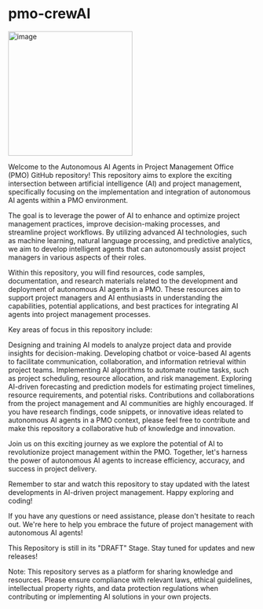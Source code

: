 # pmo-crewAI  
<img width="253" alt="image" src="https://github.com/iIPM2023/pmo-crewAI/assets/36999549/d9de056a-8103-47eb-882e-13094591ab0e">

Welcome to the Autonomous AI Agents in Project Management Office (PMO) GitHub repository! This repository aims to explore the exciting intersection between artificial intelligence (AI) and project management, specifically focusing on the implementation and integration of autonomous AI agents within a PMO environment.

The goal is to leverage the power of AI to enhance and optimize project management practices, improve decision-making processes, and streamline project workflows. By utilizing advanced AI technologies, such as machine learning, natural language processing, and predictive analytics, we aim to develop intelligent agents that can autonomously assist project managers in various aspects of their roles.

Within this repository, you will find resources, code samples, documentation, and research materials related to the development and deployment of autonomous AI agents in a PMO. These resources aim to support project managers and AI enthusiasts in understanding the capabilities, potential applications, and best practices for integrating AI agents into project management processes.

Key areas of focus in this repository include:

Designing and training AI models to analyze project data and provide insights for decision-making.
Developing chatbot or voice-based AI agents to facilitate communication, collaboration, and information retrieval within project teams.
Implementing AI algorithms to automate routine tasks, such as project scheduling, resource allocation, and risk management.
Exploring AI-driven forecasting and prediction models for estimating project timelines, resource requirements, and potential risks.
Contributions and collaborations from the project management and AI communities are highly encouraged. If you have research findings, code snippets, or innovative ideas related to autonomous AI agents in a PMO context, please feel free to contribute and make this repository a collaborative hub of knowledge and innovation.

Join us on this exciting journey as we explore the potential of AI to revolutionize project management within the PMO. Together, let's harness the power of autonomous AI agents to increase efficiency, accuracy, and success in project delivery.

Remember to star and watch this repository to stay updated with the latest developments in AI-driven project management. Happy exploring and coding!

If you have any questions or need assistance, please don't hesitate to reach out. We're here to help you embrace the future of project management with autonomous AI agents!

This Repository is still in its "DRAFT" Stage. Stay tuned for updates and new releases!

Note: This repository serves as a platform for sharing knowledge and resources. Please ensure compliance with relevant laws, ethical guidelines, intellectual property rights, and data protection regulations when contributing or implementing AI solutions in your own projects.
